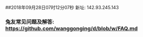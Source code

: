 ##2018年09月28日07时12分07秒 新址: 142.93.245.143
### 兔友常见问题及解答: https://github.com/wanggonging/d/blob/w/FAQ.md
